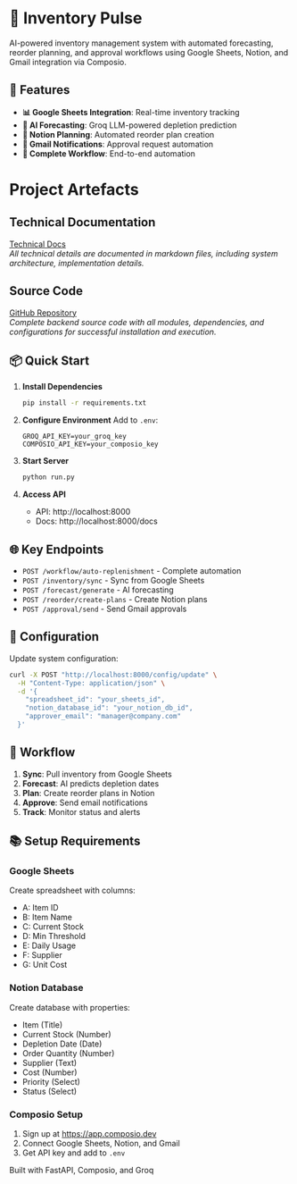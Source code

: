# 🤖 Inventory Pulse

AI-powered inventory management system with automated forecasting, reorder planning, and approval workflows using Google Sheets, Notion, and Gmail integration via Composio.

## 🚀 Features

- **📊 Google Sheets Integration**: Real-time inventory tracking
- **🤖 AI Forecasting**: Groq LLM-powered depletion prediction
- **📝 Notion Planning**: Automated reorder plan creation
- **📧 Gmail Notifications**: Approval request automation
- **🔄 Complete Workflow**: End-to-end automation

# Project Artefacts

## Technical Documentation
[Technical Docs](/docs/README.md)  
*All technical details are documented in markdown files, including system architecture, implementation details.*

## Source Code
[GitHub Repository](https://github.com/nidhisingh5958/inventory_pulse/tree/main/src)  
*Complete backend source code with all modules, dependencies, and configurations for successful installation and execution.*

## 📦 Quick Start

1. **Install Dependencies**
   ```bash
   pip install -r requirements.txt
   ```

2. **Configure Environment**
   Add to `.env`:
   ```env
   GROQ_API_KEY=your_groq_key
   COMPOSIO_API_KEY=your_composio_key
   ```

3. **Start Server**
   ```bash
   python run.py
   ```

4. **Access API**
   - API: http://localhost:8000
   - Docs: http://localhost:8000/docs

## 🌐 Key Endpoints

- `POST /workflow/auto-replenishment` - Complete automation
- `POST /inventory/sync` - Sync from Google Sheets
- `POST /forecast/generate` - AI forecasting
- `POST /reorder/create-plans` - Create Notion plans
- `POST /approval/send` - Send Gmail approvals

## 🔧 Configuration

Update system configuration:
```bash
curl -X POST "http://localhost:8000/config/update" \
  -H "Content-Type: application/json" \
  -d '{
    "spreadsheet_id": "your_sheets_id",
    "notion_database_id": "your_notion_db_id",
    "approver_email": "manager@company.com"
  }'
```

## 🔄 Workflow

1. **Sync**: Pull inventory from Google Sheets
2. **Forecast**: AI predicts depletion dates
3. **Plan**: Create reorder plans in Notion
4. **Approve**: Send email notifications
5. **Track**: Monitor status and alerts

## 📚 Setup Requirements

### Google Sheets
Create spreadsheet with columns:
- A: Item ID
- B: Item Name
- C: Current Stock
- D: Min Threshold
- E: Daily Usage
- F: Supplier
- G: Unit Cost

### Notion Database
Create database with properties:
- Item (Title)
- Current Stock (Number)
- Depletion Date (Date)
- Order Quantity (Number)
- Supplier (Text)
- Cost (Number)
- Priority (Select)
- Status (Select)

### Composio Setup
1. Sign up at https://app.composio.dev
2. Connect Google Sheets, Notion, and Gmail
3. Get API key and add to `.env`

Built with FastAPI, Composio, and Groq
